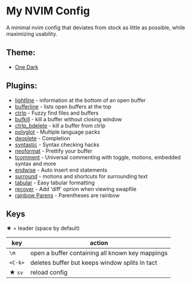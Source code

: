 # My NVIM Config

A minimal nvim config that deviates from stock as little as possible, while
maximizing usability.

## Theme:

- [One Dark](https://github.com/joshdick/onedark.vim)

## Plugins:

- [lightline](https://github.com/itchyny/lightline.vim) - information at the bottom of an open buffer
- [bufferline](https://github.com/bling/vim-bufferline) - lists open buffers at the top
- [ctrlp](https://github.com/ctrlpvim/ctrlp.vim) - Fuzzy find files and buffers
- [bufkill](https://github.com/qpkorr/vim-bufkill) - kill a buffer without closing window
- [ctrlp_bdelete](https://github.com/d11wtq/ctrlp_bdelete.vim) - kill a buffer from ctrlp
- [polyglot](https://github.com/prurigro/vim-polyglot-darkcloud) - Multiple language packs
- [deoplete](https://github.com/Shougo/deoplete.nvim) - Completion
- [syntastic](https://github.com/vim-syntastic/syntastic) - Syntax checking hacks
- [neoformat](https://github.com/sbdchd/neoformat) - Prettify your buffer
- [tcomment](https://github.com/tomtom/tcomment_vim) - Universal commenting with toggle, motions, embedded syntax and more
- [endwise](https://github.com/tpope/vim-endwise) - Auto insert end statements
- [surround](https://github.com/tpope/vim-surround) - motions and shortcuts for surrounding text
- [tabular](https://github.com/godlygeek/tabular) - Easy tabular formatting
- [recover](https://github.com/chrisbra/Recover.vim) - Add 'diff' oprion when viewing swapfile
- [rainbow Parens](https://github.com/kien/rainbow_parentheses.vim) - Parentheses are rainbow

<!-- - [](https://github.com/) -  -->

## Keys

★ = leader (space by default)

| key     | action                                          |
| ------- | ----------------------------------------------- |
| `\m`    | open a buffer containing all known key mappings |
| `<C-k>` | deletes buffer but keeps window splits in tact  |
| ★ `sv`  | reload config                                   |
